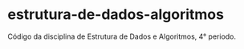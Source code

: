 # estrutura-de-dados-algoritmos
Código da disciplina de Estrutura de Dados e Algoritmos, 4° periodo.
